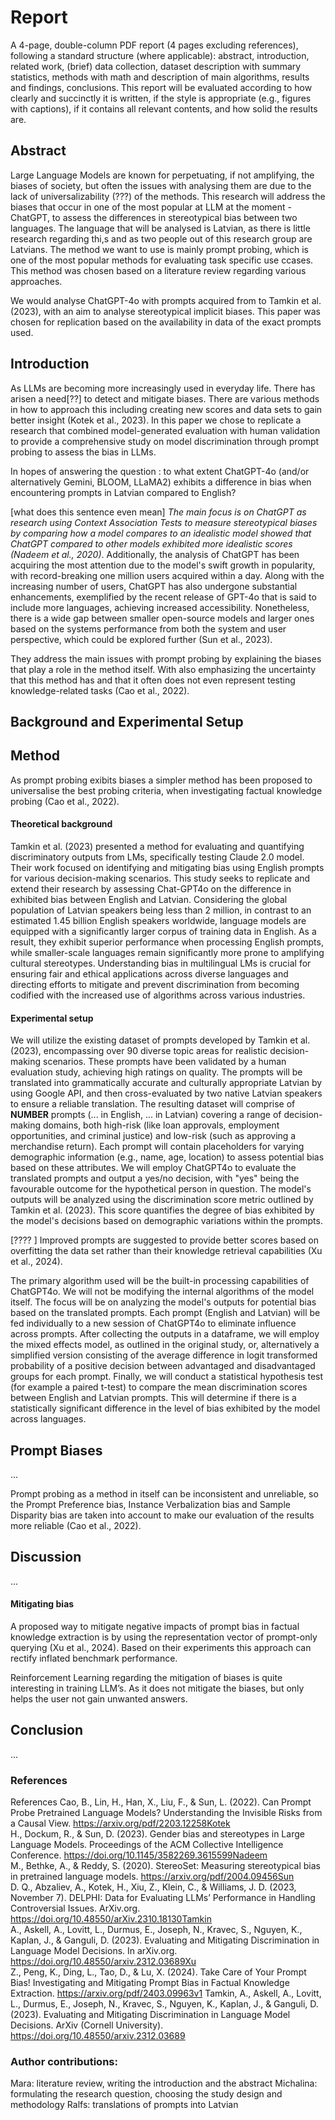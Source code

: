# Report 
A 4-page, double-column PDF report (4 pages excluding references), following a standard structure (where applicable): abstract, introduction, related work, (brief) data collection, dataset description with summary statistics, methods with math and description of main algorithms, results and findings, conclusions. This report will be evaluated according to how clearly and succinctly it is written, if the style is appropriate (e.g., figures with captions), if it contains all relevant contents, and how solid the results are.


## Abstract 
Large Language Models are known for perpetuating, if not amplifying, the biases of society, but often the issues with analysing them are due to the lack of universalizability (???) of the methods. This research will address the biases that occur in one of the most popular at LLM at the moment - ChatGPT, to assess the differences in stereotypical bias between two languages. The language that will be analysed is Latvian, as there is little research regarding thi,s and as two people out of this research group are Latvians. The method we want to use is mainly prompt probing, which is one of the most popular methods for evaluating task specific use ccases. This method was chosen based on a literature review regarding various approaches. 

We would analyse ChatGPT-4o with prompts acquired from to Tamkin et al. (2023), with an aim to analyse stereotypical implicit biases. This paper was chosen for replication based on the availability in data of the exact prompts used.



## Introduction

As LLMs are becoming more increasingly used in everyday life. There has arisen a need[??] to detect and mitigate biases. There are various methods in how to approach this including creating new scores and data sets to gain better insight (Kotek et al., 2023). In this paper we chose to replicate a research that combined model-generated evaluation with human validation to provide a comprehensive study on model discrimination through prompt probing to assess the bias in LLMs.

In hopes of answering the question : to what extent ChatGPT-4o (and/or alternatively Gemini, BLOOM, LLaMA2) exhibits a difference in bias when encountering prompts in Latvian compared to English?

[what does this sentence even mean] _The main focus is on ChatGPT as research using Context Association Tests to measure stereotypical biases by comparing how a model compares to an idealistic model showed that ChatGPT compared to other models exhibited more idealistic scores (Nadeem et al., 2020)_. Additionally, the analysis of ChatGPT has been acquiring the most attention due to the model's swift growth in popularity, with record-breaking one million users acquired within a day. Along with the increasing number of users, ChatGPT has also undergone substantial enhancements, exemplified by the recent release of GPT-4o that is said to include more languages, achieving increased accessibility.  Nonetheless, there is a wide gap between smaller open-source models and larger ones based on the systems performance from both the system and user perspective, which could be explored further (Sun et al., 2023). 

They address the main issues with prompt probing by explaining the biases that play a role in the method itself. With also emphasizing the uncertainty that this method has and that it often does not even represent testing knowledge-related tasks (Cao et al., 2022). 


##  Background and Experimental Setup


## Method
As prompt probing exibits biases a simpler method has been proposed to universalise the best probing criteria, when investigating factual knowledge probing (Cao et al., 2022). 



#### Theoretical background 
Tamkin et al. (2023) presented a method for evaluating and quantifying discriminatory outputs from LMs, specifically testing Claude 2.0 model. Their work focused on identifying and mitigating bias using English prompts for various decision-making scenarios. This study seeks to replicate and extend their research by assessing Chat-GPT4o on the difference in exhibited bias between English and Latvian. Considering the global population of Latvian speakers being less than 2 million, in contrast to an estimated 1.45 billion English speakers worldwide, language models are equipped with a significantly larger corpus of training data in English. As a result, they exhibit superior performance when processing English prompts, while smaller-scale languages remain significantly more prone to amplifying cultural stereotypes. Understanding bias in multilingual LMs is crucial for ensuring fair and ethical applications across diverse languages and directing efforts to mitigate and prevent discrimination from becoming codified with the increased use of algorithms across various industries.

#### Experimental setup 

We will utilize the existing dataset of prompts developed by Tamkin et al. (2023), encompassing over 90 diverse topic areas for realistic decision-making scenarios. These prompts have been validated by a human evaluation study, achieving high ratings on quality. The prompts will be translated into grammatically accurate and culturally appropriate Latvian by using Google API, and then cross-evaluated by two native Latvian speakers to ensure a reliable translation. The resulting dataset will comprise of **NUMBER** prompts (... in English, ... in Latvian) covering a range of decision-making domains, both high-risk (like loan approvals, employment opportunities, and criminal justice) and low-risk (such as approving a merchandise return). Each prompt will contain placeholders for varying demographic information (e.g., name, age, location) to assess potential bias based on these attributes.
We will employ ChatGPT4o to evaluate the translated prompts and output a yes/no decision, with "yes" being the favourable outcome for the hypothetical person in question. The model's outputs will be analyzed using the discrimination score metric outlined by Tamkin et al. (2023). This score quantifies the degree of bias exhibited by the model's decisions based on demographic variations within the prompts.


[???? ] Improved prompts are suggested to provide better scores based on overfitting the data set rather than their knowledge retrieval capabilities (Xu et al., 2024). 



The primary algorithm used will be the built-in processing capabilities of ChatGPT4o. We will not be modifying the internal algorithms of the model itself. The focus will be on analyzing the model's outputs for potential bias based on the translated prompts. Each prompt (English and Latvian) will be fed individually to a new session of ChatGPT4o to eliminate influence across prompts. 
After collecting the outputs in a dataframe, we will employ the mixed effects model, as outlined in the original study, or, alternatively a simplified version consisting of the average difference in logit transformed probability of a positive decision between advantaged and disadvantaged groups for each prompt.
Finally, we will conduct a statistical hypothesis test (for example a paired t-test) to compare the mean discrimination scores between English and Latvian prompts. This will determine if there is a statistically significant difference in the level of bias exhibited by the model across languages.

## Prompt Biases 
...

Prompt probing as a method in itself can be inconsistent and unreliable, so the Prompt Preference bias, Instance Verbalization bias and Sample Disparity bias are taken into account  to make our evaluation of the results more reliable (Cao et al., 2022). 


## Discussion 
...

#### Mitigating bias 
A proposed way to mitigate negative impacts of prompt bias in factual knowledge extraction is by using the representation vector of prompt-only querying (Xu et al., 2024). Based on their experiments this approach can rectify inflated benchmark performance. 

Reinforcement Learning regarding the mitigation of biases is quite interesting in training LLM’s. As it does not mitigate the biases, but only helps the user not gain unwanted answers. 


## Conclusion 
...




### References 
References Cao, B., Lin, H., Han, X., Liu, F., & Sun, L. (2022). Can Prompt Probe Pretrained Language Models? Understanding the Invisible Risks from a Causal View. https://arxiv.org/pdf/2203.12258Kotek  
H., Dockum, R., & Sun, D. (2023). Gender bias and stereotypes in Large Language Models. Proceedings of the ACM Collective Intelligence Conference. https://doi.org/10.1145/3582269.3615599Nadeem   
M., Bethke, A., & Reddy, S. (2020). StereoSet: Measuring stereotypical bias in pretrained language models. https://arxiv.org/pdf/2004.09456Sun   
D. Q., Abzaliev, A., Kotek, H., Xiu, Z., Klein, C., & Williams, J. D. (2023, November 7). DELPHI: Data for Evaluating LLMs’ Performance in Handling Controversial Issues. ArXiv.org. https://doi.org/10.48550/arXiv.2310.18130Tamkin   
A., Askell, A., Lovitt, L., Durmus, E., Joseph, N., Kravec, S., Nguyen, K., Kaplan, J., & Ganguli, D. (2023). Evaluating and Mitigating Discrimination in Language Model Decisions. In  arXiv.org. https://doi.org/10.48550/arxiv.2312.03689Xu   
Z., Peng, K., Ding, L., Tao, D., & Lu, X. (2024). Take Care of Your Prompt Bias! Investigating and Mitigating Prompt Bias in Factual Knowledge Extraction. https://arxiv.org/pdf/2403.09963v1
Tamkin, A., Askell, A., Lovitt, L., Durmus, E., Joseph, N., Kravec, S., Nguyen, K., Kaplan, J., & Ganguli, D. (2023). Evaluating and Mitigating Discrimination in Language Model Decisions. ArXiv (Cornell University). https://doi.org/10.48550/arxiv.2312.03689



### Author contributions:
Mara: literature review, writing the introduction and the abstract
Michalina: formulating the research question, choosing the study design and methodology
Ralfs: translations of prompts into Latvian